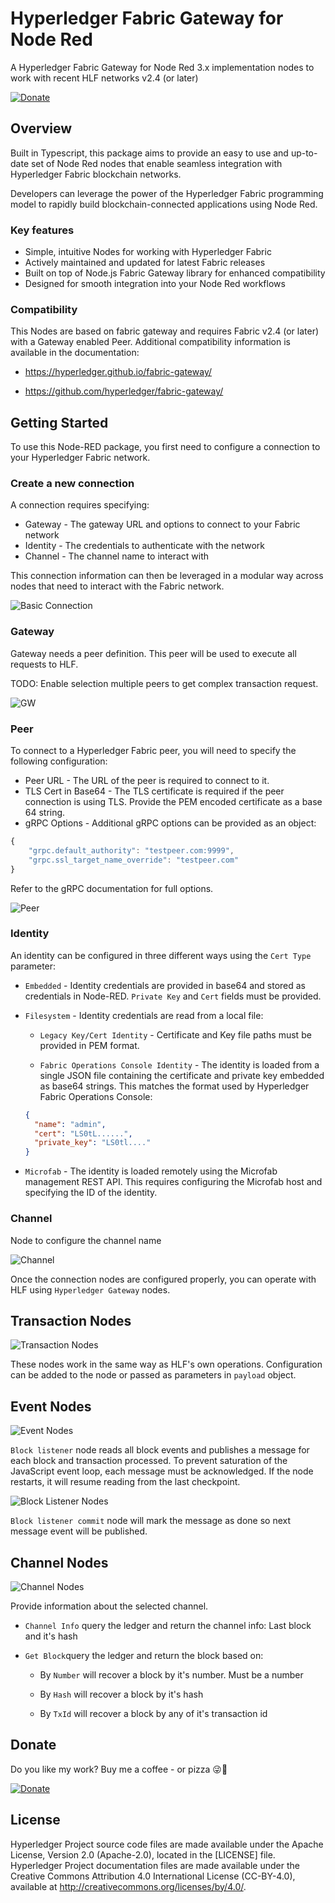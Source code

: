 # Hyperledger Fabric Gateway for Node Red 

A Hyperledger Fabric Gateway for Node Red 3.x implementation nodes to work with recent HLF networks v2.4 (or later)

[![Donate][donation-badge]](https://www.buymeacoffee.com/siglesiasg)

[donation-badge]: https://img.shields.io/badge/Buy%20me%20a%20pizza-%23d32f2f?logo=buy-me-a-coffee&style=flat&logoColor=white

## Overview

Built in Typescript, this package aims to provide an easy to use and up-to-date set of Node Red nodes that enable seamless integration with Hyperledger Fabric blockchain networks.

Developers can leverage the power of the Hyperledger Fabric programming model to rapidly build blockchain-connected applications using Node Red.

### Key features

 - Simple, intuitive Nodes for working with Hyperledger Fabric
 - Actively maintained and updated for latest Fabric releases
 - Built on top of Node.js Fabric Gateway library for enhanced compatibility
 - Designed for smooth integration into your Node Red workflows

### Compatibility

This Nodes are based on fabric gateway and requires Fabric v2.4 (or later) with a Gateway enabled Peer. Additional compatibility information is available in the documentation:

- https://hyperledger.github.io/fabric-gateway/

- https://github.com/hyperledger/fabric-gateway/

## Getting Started

To use this Node-RED package, you first need to configure a connection to your Hyperledger Fabric network.

### Create a new connection

A connection requires specifying:
 - Gateway - The gateway URL and options to connect to your Fabric network
 - Identity - The credentials to authenticate with the network
 - Channel - The channel name to interact with

This connection information can then be leveraged in a modular way across nodes that need to interact with the Fabric network.

![Basic Connection][connection1]

[connection1]: ./readme-assets/connection1.png

### Gateway

Gateway needs a peer definition. This peer will be used to execute all requests to HLF.

TODO: Enable selection multiple peers to get complex transaction request.


![GW][connection-gw]

[connection-gw]: ./readme-assets/connection-gw.png

### Peer

To connect to a Hyperledger Fabric peer, you will need to specify the following configuration:

 - Peer URL - The URL of the peer is required to connect to it. 
 - TLS Cert in Base64 - The TLS certificate is required if the peer connection is using TLS. Provide the PEM encoded certificate as a base 64 string. 
 - gRPC Options - Additional gRPC options can be provided as an object:

```js
{
    "grpc.default_authority": "testpeer.com:9999",
    "grpc.ssl_target_name_override": "testpeer.com"
}
```

Refer to the gRPC documentation for full options.

![Peer][connection-peer]

[connection-peer]: ./readme-assets/connection-peer.png

### Identity

An identity can be configured in three different ways using the `Cert Type` parameter:

- `Embedded` - Identity credentials are provided in base64 and stored as credentials in Node-RED. `Private Key` and `Cert` fields must be provided.

- `Filesystem` - Identity credentials are read from a local file:

    - `Legacy Key/Cert Identity` - Certificate and Key file paths must be provided in PEM format.
    
    - `Fabric Operations Console Identity` - The identity is loaded from a single JSON file containing the certificate and private key embedded as base64 strings. This matches the format used by Hyperledger Fabric Operations Console:

    ```json 
    {
      "name": "admin",  
      "cert": "LS0tL......",
      "private_key": "LS0tl...."
    }
    ```

- `Microfab` - The identity is loaded remotely using the Microfab management REST API. This requires configuring the Microfab host and specifying the ID of the identity.

### Channel

Node to configure the channel name

![Channel][connection-channel]

[connection-channel]: ./readme-assets/connection-channel.png

Once the connection nodes are configured properly, you can operate with HLF using `Hyperledger Gateway` nodes.

## Transaction Nodes

![Transaction Nodes][transaction-nodes]

[transaction-nodes]: ./readme-assets/transaction-nodes.png

These nodes work in the same way as HLF's own operations. Configuration can be added to the node or passed as parameters in `payload` object. 

## Event Nodes

![Event Nodes][event-nodes]

[event-nodes]: ./readme-assets/event-nodes.png

`Block listener` node reads all block events and publishes a message for each block and transaction processed. To prevent saturation of the JavaScript event loop, each message must be acknowledged. If the node restarts, it will resume reading from the last checkpoint.

![Block Listener Nodes][transaction-events]

[transaction-events]: ./readme-assets/transaction-events.png

`Block listener commit` node will mark the message as done so next message event will be published.

## Channel Nodes

![Channel Nodes][channel-nodes]

[channel-nodes]: ./readme-assets/channel-nodes.png

Provide information about the selected channel.

  - `Channel Info` query the ledger and return the channel info: Last block and it's hash

  - `Get Block`query the ledger and return the block based on:

    - By `Number` will recover a block by it's number. Must be a number

    - By `Hash` will recover a block by it's hash

    - By `TxId` will recover a block by any of it's transaction id

## Donate
Do you like my work? Buy me a coffee - or pizza 😜🍕

[![Donate][donation-badge-2]](https://www.buymeacoffee.com/siglesiasg)

[donation-badge-2]: ./readme-assets/bmc_qr.png

## License <a name="license"></a>
Hyperledger Project source code files are made available under the Apache License, Version 2.0 (Apache-2.0), located in the [LICENSE] file. Hyperledger Project documentation files are made available under the Creative Commons Attribution 4.0 International License (CC-BY-4.0), available at http://creativecommons.org/licenses/by/4.0/.
